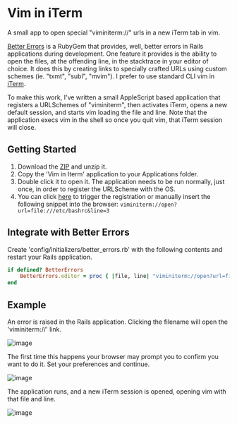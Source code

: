 # Vim in iTerm

A small app to open special "viminiterm://" urls in a new iTerm tab in vim.

[Better Errors](https://github.com/charliesome/better_errors) is a RubyGem that provides, well, better errors in Rails applications during development.  One feature it provides is the ability to open the files, at the offending line, in the stacktrace in your editor of choice.  It does this by creating links to specially crafted URLs using custom schemes (ie. "txmt", "subl", "mvim").  I prefer to use standard CLI vim in [iTerm](http://www.iterm2.com/).

To make this work, I've written a small AppleScript based application that registers a URLSchemes of "viminiterm", then activates iTerm, opens a new default session, and starts vim loading the file and line.  Note that the application execs vim in the shell so once you quit vim, that iTerm session will close.  

## Getting Started
1. Download the [ZIP](https://github.com/phallstrom/urlscheme_vim_in_iterm/archive/master.zip) and unzip it.
2. Copy the 'Vim in Iterm' application to your Applications folder.
3. Double click it to open it.  The application needs to be run normally, just once, in order to register the URLScheme with the OS.
5. You can click [here]('viminiterm://open?url=file:///etc/bashrc&line=3') to
   trigger the registration or manually insert the following snippet into the
   browser: `viminiterm://open?url=file:///etc/bashrc&line=3`

## Integrate with Better Errors
Create 'config/initializers/better_errors.rb' with the following contents and restart your Rails application.

```ruby
if defined? BetterErrors
    BetterErrors.editor = proc { |file, line| "viminiterm://open?url=file://#{file}&line=#{line}" }
end
```

## Example

An error is raised in the Rails application. Clicking the filename will open the 'viminiterm://' link.

![image](https://raw.github.com/phallstrom/urlscheme_vim_in_iterm/master/screenshots/better_errors.jpg)

The first time this happens your browser may prompt you to confirm you want to do it. Set your preferences and continue.

![image](https://raw.github.com/phallstrom/urlscheme_vim_in_iterm/master/screenshots/launch_application.jpg)

The application runs, and a new iTerm session is opened, opening vim with that file and line.

![image](https://raw.github.com/phallstrom/urlscheme_vim_in_iterm/master/screenshots/vim_in_iterm.jpg)
